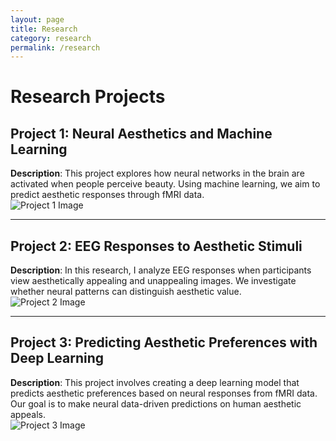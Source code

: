 ```yaml
---
layout: page
title: Research
category: research
permalink: /research
---
```


# Research Projects

## Project 1: Neural Aesthetics and Machine Learning
**Description**: This project explores how neural networks in the brain are activated when people perceive beauty. Using machine learning, we aim to predict aesthetic responses through fMRI data.  
![Project 1 Image](arctic.jpg)

---

## Project 2: EEG Responses to Aesthetic Stimuli
**Description**: In this research, I analyze EEG responses when participants view aesthetically appealing and unappealing images. We investigate whether neural patterns can distinguish aesthetic value.  
![Project 2 Image](barry.jpg)

---

## Project 3: Predicting Aesthetic Preferences with Deep Learning
**Description**: This project involves creating a deep learning model that predicts aesthetic preferences based on neural responses from fMRI data. Our goal is to make neural data-driven predictions on human aesthetic appeals.  
![Project 3 Image](city.jpg)


